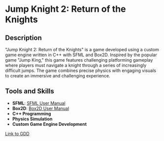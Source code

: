 # Jump Knight 2: Return of the Knights

## Description
"Jump Knight 2: Return of the Knights" is a game developed using a custom game engine written in C++ with SFML and Box2D. Inspired by the popular game "Jump King," this game features challenging platforming gameplay where players must navigate a knight through a series of increasingly difficult jumps. The game combines precise physics with engaging visuals to create an immersive and challenging experience.

## Tools and Skills
- **SFML**: [SFML User Manual](https://www.sfml-dev.org/documentation/2.5.1/)
- **Box2D**: [Box2D User Manual](https://box2d.org/documentation/)
- **C++ Programming**
- **Physics Simulation**
- **Custom Game Engine Development**

[Link to GDD](https://docs.google.com/document/d/1AqJcS-RyF81mrtF4HpxD7BV8fR3UI5sk40VmKcfFdvU/edit?usp=sharing)

